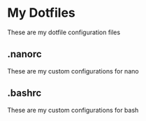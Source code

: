 # My Dotfiles
These are my dotfile configuration files
## .nanorc
These are my custom configurations for nano
## .bashrc
These are my custom configurations for bash

